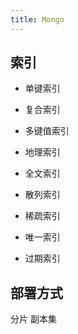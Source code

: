 ```yaml
---
title: Mongo
---
```


## 索引

* 单键索引
* 复合索引
* 多键值索引
* 地理索引
* 全文索引
* 散列索引

* 稀疏索引
* 唯一索引
* 过期索引

## 部署方式
分片
副本集